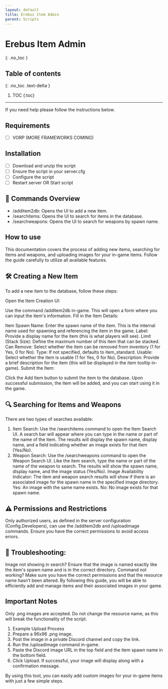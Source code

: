 ```yaml
---
layout: default
title: Erebus Item Admin
parent: Scripts
---
```


# Erebus Item Admin
{: .no_toc }

## Table of contents
{: .no_toc .text-delta }

1. TOC
{:toc}

---

If you need help please follow the instructions below.

## Requirements
- [ ] VORP (MORE FRAMEWORKS COMING)

## Installation
- [ ] Download and unzip the script
- [ ] Ensure the script in your server.cfg
- [ ] Configure the script
- [ ] Restart server OR Start script

## 📖 Commands Overview
- /additem2db: Opens the UI to add a new item.
- /searchitems: Opens the UI to search for items in the database.
- /searchweapons: Opens the UI to search for weapons by spawn name.


## How to use


This documentation covers the process of adding new items, searching for items and weapons, and uploading images for your in-game items. Follow the guide carefully to utilize all available features.

## 🛠️ Creating a New Item
To add a new item to the database, follow these steps:

Open the Item Creation UI:

Use the command /additem2db in-game.
This will open a form where you can input the item's information.
Fill in the Item Details:

Item Spawn Name: Enter the spawn name of the item. This is the internal name used for spawning and referencing the item in the game.
Label: Provide a display name for the item (this is what players will see).
Limit (Stack Size): Define the maximum number of this item that can be stacked.
Can Remove: Select whether the item can be removed from inventory (1 for Yes, 0 for No).
Type: If not specified, defaults to item_standard.
Usable: Select whether the item is usable (1 for Yes, 0 for No).
Description: Provide a brief description for the item (this will be displayed in the item tooltip in-game).
Submit the Item:

Click the Add Item button to submit the item to the database.
Upon successful submission, the item will be added, and you can start using it in the game.


## 🔍 Searching for Items and Weapons
There are two types of searches available:

1. Item Search:
Use the /searchitems command to open the Item Search UI.
A search bar will appear where you can type in the name or part of the name of the item.
The results will display the spawn name, display name, and a field indicating whether an image exists for that item (Yes/No).
2. Weapon Search:
Use the /searchweapons command to open the Weapon Search UI.
Like the item search, type the name or part of the name of the weapon to search.
The results will show the spawn name, display name, and the image status (Yes/No).
Image Availability Indicator:
The item and weapon search results will show if there is an associated image for the spawn name in the specified image directory.
Yes: An image with the same name exists.
No: No image exists for that spawn name.

##  ⚠️ Permissions and Restrictions
Only authorized users, as defined in the server configuration (Config.Developers), can use the /additem2db and /uploadimage commands. Ensure you have the correct permissions to avoid access errors.

## 🚨 Troubleshooting:
Image not showing in search? Ensure that the image is named exactly like the item's spawn name and is in the correct directory.
Command not working? Make sure you have the correct permissions and that the resource name hasn’t been altered.
By following this guide, you will be able to efficiently add and manage items and their associated images in your game.



## Important Notes
Only .png images are accepted.
Do not change the resource name, as this will break the functionality of the script.
1. Example Upload Process
2. Prepare a 96x96 .png image.
3. Post the image in a private Discord channel and copy the link.
4. Run the /uploadimage command in-game.
5. Paste the Discord image URL in the top field and the item spawn name in the bottom field.
6. Click Upload. If successful, your image will display along with a confirmation message.

By using this tool, you can easily add custom images for your in-game items with just a few simple steps.

